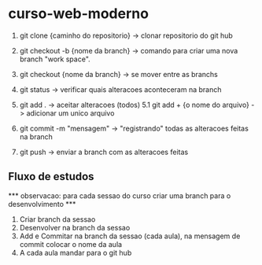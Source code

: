# curso-web-moderno

1. git clone {caminho do repositorio} -> clonar repositorio do git hub

2. git checkout -b {nome da branch} -> comando para criar uma nova branch "work space".

3. git checkout {nome da branch} -> se mover entre as branchs

4. git status -> verificar quais alteracoes aconteceram na branch

5. git add . -> aceitar alteracoes (todos)
5.1 git add + {o nome do arquivo} -> adicionar um unico arquivo

6. git commit -m "mensagem" -> "registrando" todas as alteracoes feitas na branch

7. git push -> enviar a branch com as alteracoes feitas

## Fluxo de estudos

*** observacao: para cada sessao do curso  criar uma branch para o desenvolvimento ***

1. Criar branch da sessao 
2. Desenvolver na branch da sessao
3. Add e Commitar na branch da sessao (cada aula), na mensagem de commit colocar o nome da aula
4. A cada aula mandar para o git hub